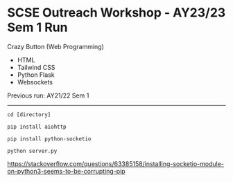 # SCSE Outreach Workshop - AY23/23 Sem 1 Run

Crazy Button (Web Programming)
- HTML
- Tailwind CSS
- Python Flask
- Websockets

Previous run: AY21/22 Sem 1

----

`cd [directory]`

`pip install aiohttp`

`pip install python-socketio`

`python server.py`

https://stackoverflow.com/questions/63385158/installing-socketio-module-on-python3-seems-to-be-corrupting-pip